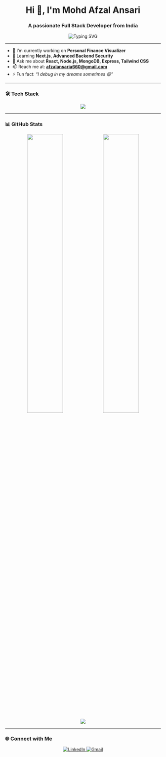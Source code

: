 <h1 align="center">Hi 👋, I'm Mohd Afzal Ansari</h1>
<h3 align="center">A passionate Full Stack Developer from India</h3>

<p align="center">
  <img src="https://readme-typing-svg.herokuapp.com?font=Fira+Code&duration=3000&pause=1000&color=F7A41C&center=true&vCenter=true&width=435&lines=Full+Stack+Web+Developer;MERN+Stack+Developer;Tech+Enthusiast;Lifelong+Learner" alt="Typing SVG" />
</p>

---

- 🔭 I’m currently working on **Personal Finance Visualizer**
- 🌱 Learning **Next.js**, **Advanced Backend Security**
- 💬 Ask me about **React, Node.js, MongoDB, Express, Tailwind CSS**
- 📫 Reach me at: **afzalansaria660@gmail.com**
- ⚡ Fun fact: *“I debug in my dreams sometimes 😄”*

---

### 🛠️ Tech Stack

<p align="center">
  <img src="https://skillicons.dev/icons?i=html,css,js,react,nodejs,express,mongodb,tailwind,java,python,git,github" />
</p>

---

### 📊 GitHub Stats

<p align="center">
  <img width="48%" src="https://github-readme-stats.vercel.app/api?username=Afzal1603&show_icons=true&theme=tokyonight" />
  <img width="48%" src="https://github-readme-streak-stats.herokuapp.com?user=Afzal1603&theme=tokyonight" />
</p>

<p align="center">
  <img src="https://github-readme-activity-graph.vercel.app/graph?username=Afzal1603&theme=tokyo-night&hide_border=true" />
</p>

---

### 🌐 Connect with Me

<p align="center">
  <a href="https://linkedin.com/in/mohdafzalansari/" target="blank">
    <img src="https://skillicons.dev/icons?i=linkedin" alt="LinkedIn" />
  </a>
  <a href="mailto:afzalansaria660.com">
    <img src="https://skillicons.dev/icons?i=gmail" alt="Gmail" />
  </a>
</p>

